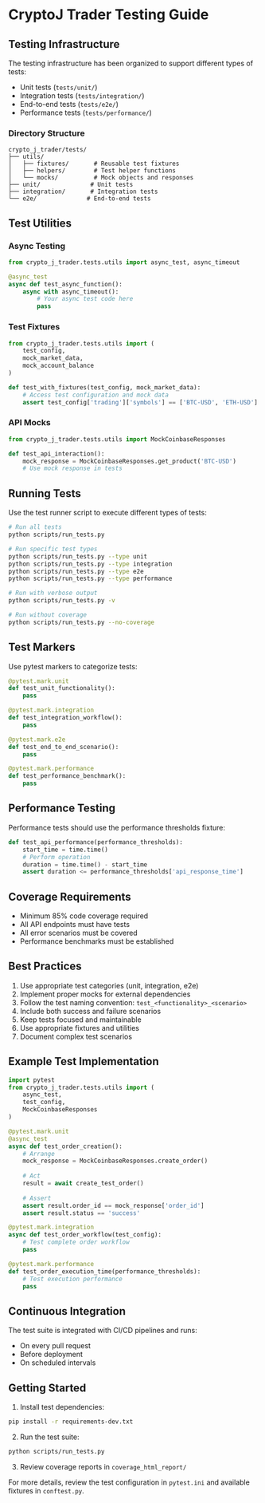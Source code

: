 # CryptoJ Trader Testing Guide

## Testing Infrastructure

The testing infrastructure has been organized to support different types of tests:

- Unit tests (`tests/unit/`)
- Integration tests (`tests/integration/`)
- End-to-end tests (`tests/e2e/`)
- Performance tests (`tests/performance/`)

### Directory Structure

```
crypto_j_trader/tests/
├── utils/
│   ├── fixtures/       # Reusable test fixtures
│   ├── helpers/        # Test helper functions
│   └── mocks/          # Mock objects and responses
├── unit/              # Unit tests
├── integration/       # Integration tests
└── e2e/              # End-to-end tests
```

## Test Utilities

### Async Testing

```python
from crypto_j_trader.tests.utils import async_test, async_timeout

@async_test
async def test_async_function():
    async with async_timeout():
        # Your async test code here
        pass
```

### Test Fixtures

```python
from crypto_j_trader.tests.utils import (
    test_config,
    mock_market_data,
    mock_account_balance
)

def test_with_fixtures(test_config, mock_market_data):
    # Access test configuration and mock data
    assert test_config['trading']['symbols'] == ['BTC-USD', 'ETH-USD']
```

### API Mocks

```python
from crypto_j_trader.tests.utils import MockCoinbaseResponses

def test_api_interaction():
    mock_response = MockCoinbaseResponses.get_product('BTC-USD')
    # Use mock response in tests
```

## Running Tests

Use the test runner script to execute different types of tests:

```bash
# Run all tests
python scripts/run_tests.py

# Run specific test types
python scripts/run_tests.py --type unit
python scripts/run_tests.py --type integration
python scripts/run_tests.py --type e2e
python scripts/run_tests.py --type performance

# Run with verbose output
python scripts/run_tests.py -v

# Run without coverage
python scripts/run_tests.py --no-coverage
```

## Test Markers

Use pytest markers to categorize tests:

```python
@pytest.mark.unit
def test_unit_functionality():
    pass

@pytest.mark.integration
def test_integration_workflow():
    pass

@pytest.mark.e2e
def test_end_to_end_scenario():
    pass

@pytest.mark.performance
def test_performance_benchmark():
    pass
```

## Performance Testing

Performance tests should use the performance thresholds fixture:

```python
def test_api_performance(performance_thresholds):
    start_time = time.time()
    # Perform operation
    duration = time.time() - start_time
    assert duration <= performance_thresholds['api_response_time']
```

## Coverage Requirements

- Minimum 85% code coverage required
- All API endpoints must have tests
- All error scenarios must be covered
- Performance benchmarks must be established

## Best Practices

1. Use appropriate test categories (unit, integration, e2e)
2. Implement proper mocks for external dependencies
3. Follow the test naming convention: `test_<functionality>_<scenario>`
4. Include both success and failure scenarios
5. Keep tests focused and maintainable
6. Use appropriate fixtures and utilities
7. Document complex test scenarios

## Example Test Implementation

```python
import pytest
from crypto_j_trader.tests.utils import (
    async_test,
    test_config,
    MockCoinbaseResponses
)

@pytest.mark.unit
@async_test
async def test_order_creation():
    # Arrange
    mock_response = MockCoinbaseResponses.create_order()
    
    # Act
    result = await create_test_order()
    
    # Assert
    assert result.order_id == mock_response['order_id']
    assert result.status == 'success'

@pytest.mark.integration
async def test_order_workflow(test_config):
    # Test complete order workflow
    pass

@pytest.mark.performance
def test_order_execution_time(performance_thresholds):
    # Test execution performance
    pass
```

## Continuous Integration

The test suite is integrated with CI/CD pipelines and runs:
- On every pull request
- Before deployment
- On scheduled intervals

## Getting Started

1. Install test dependencies:
```bash
pip install -r requirements-dev.txt
```

2. Run the test suite:
```bash
python scripts/run_tests.py
```

3. Review coverage reports in `coverage_html_report/`

For more details, review the test configuration in `pytest.ini` and available fixtures in `conftest.py`.